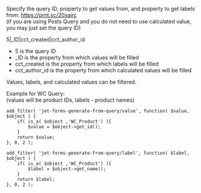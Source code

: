 Specify the query ID, property to get values from, and property to get labels from:
https://prnt.sc/20xajrc  
(if you are using Posts Query and you do not need to use calculated value, you may just set the query ID)

5|_ID|cct_created|cct_author_id
- 5 is the query ID
- _ID is the property from which values will be filled
- cct_created is the property from which labels will be filled
- cct_author_id is the property from which calculated values will be filled

Values, labels, and calculated values can be filtered.

Example for WC Query:\
(values will be product IDs, labels - product names)

```
add_filter( 'jet-forms-generate-from-query/value', function( $value, $object ) {
	if( is_a( $object ,'WC_Product') ){
		$value = $object->get_id();
	}
	return $value;
}, 0, 2 );

add_filter( 'jet-forms-generate-from-query/label', function( $label, $object ) {
	if( is_a( $object ,'WC_Product') ){
		$label = $object->get_name();
	}
	return $label;
}, 0, 2 );
```
